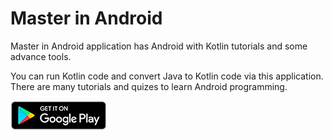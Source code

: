 # Master in Android

Master in Android application has Android with Kotlin tutorials and some advance tools.

You can run Kotlin code and convert Java to Kotlin code via this application. There are many tutorials and quizes to learn Android programming. 

<a href='https://play.google.com/store/apps/details?id=coders.hub.android.master'><img alt='Master in Android' src='play_store.png'/></a>

